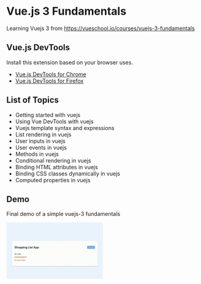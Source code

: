 # Vue.js 3 Fundamentals
Learning Vuejs 3 from https://vueschool.io/courses/vuejs-3-fundamentals

## Vue.js DevTools
Install this extension based on your browser uses.
* [Vue.js DevTools for Chrome](https://chrome.google.com/webstore/detail/vuejs-devtools/ljjemllljcmogpfapbkkighbhhppjdbg)
* [Vue.js DevTools for Firefox](https://github.com/vuejs/vue-devtools/releases/download/v6.0.0-beta.8/vuejs_devtools_beta-6.0.0.8-an+fx.xpi)

## List of Topics
- Getting started with vuejs
- Using Vue DevTools with vuejs
- Vuejs template syntax and expressions
- List rendering in vuejs
- User inputs in vuejs
- User events in vuejs
- Methods in vuejs
- Conditional rendering in vuejs
- Binding HTML attributes in vuejs
- Binding CSS classes dynamically in vuejs
- Computed properties in vuejs

## Demo

Final demo of a simple vuejs-3 fundamentals

<img src="final-demo.gif" alt="Shopping List App" style="width: 50%; height: 50%"/>